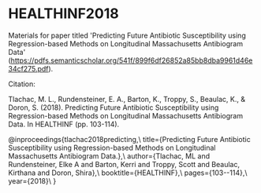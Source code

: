 # HEALTHINF2018
Materials for paper titled 'Predicting Future Antibiotic Susceptibility using Regression-based Methods on Longitudinal Massachusetts Antibiogram Data' (https://pdfs.semanticscholar.org/541f/899f6df26852a85bb8dba9961d46e34cf275.pdf).  

Citation:

Tlachac, M. L., Rundensteiner, E. A., Barton, K., Troppy, S., Beaulac, K., & Doron, S. (2018). Predicting Future Antibiotic Susceptibility using Regression-based Methods on Longitudinal Massachusetts Antibiogram Data. In HEALTHINF (pp. 103-114).

@inproceedings{tlachac2018predicting,\\
  title={Predicting Future Antibiotic Susceptibility using Regression-based Methods on Longitudinal Massachusetts Antibiogram Data.},\\
  author={Tlachac, ML and Rundensteiner, Elke A and Barton, Kerri and Troppy, Scott and Beaulac, Kirthana and Doron, Shira},\\
  booktitle={HEALTHINF},\\
  pages={103--114},\\
  year={2018}\\
}
